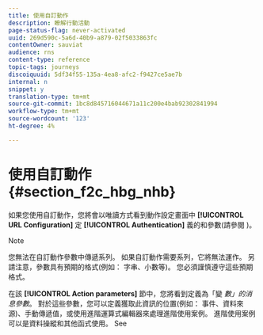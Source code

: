 ```yaml
---
title: 使用自訂動作
description: 瞭解行動活動
page-status-flag: never-activated
uuid: 269d590c-5a6d-40b9-a879-02f5033863fc
contentOwner: sauviat
audience: rns
content-type: reference
topic-tags: journeys
discoiquuid: 5df34f55-135a-4ea8-afc2-f9427ce5ae7b
internal: n
snippet: y
translation-type: tm+mt
source-git-commit: 1bc8d845716044671a11c200e4bab92302841994
workflow-type: tm+mt
source-wordcount: '123'
ht-degree: 4%

---
```



# 使用自訂動作 {#section_f2c_hbg_nhb}

如果您使用自訂動作，您將會以唯讀方式看到動作設定畫面中 **[!UICONTROL URL Configuration]** 定 **[!UICONTROL Authentication]** 義的和參數(請參閱 [](../action/about-custom-action-configuration.md))。

>[!NOTE]
>
>您無法在自訂動作參數中傳遞系列。 如果自訂動作需要系列，它將無法運作。 另請注意，參數具有預期的格式(例如： 字串、小數等)。 您必須謹慎遵守這些預期格式。

在該 **[!UICONTROL Action parameters]** 節中，您將看到定義為「變 _數」的消息參數_。 對於這些參數，您可以定義獲取此資訊的位置(例如： 事件、資料來源)、手動傳遞值，或使用進階運算式編輯器來處理進階使用案例。 進階使用案例可以是資料操縱和其他函式使用。 See [](../expression/expressionadvanced.md)
